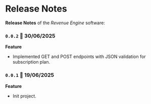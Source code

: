 # Release Notes

**Release Notes** of the *Revenue Engine* software:

### <code>0.0.2</code> :calendar: 30/06/2025
**Feature**
* Implemented GET and POST endpoints with JSON validation for subscription plan.

### <code>0.0.1</code> :calendar: 19/06/2025
**Feature**
* Init project.